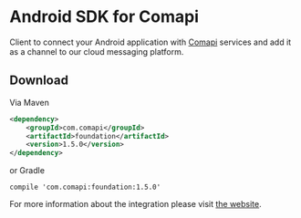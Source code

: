 # Android SDK for Comapi

Client to connect your Android application with [Comapi](http://comapi.com/) services and add it as a channel to our cloud messaging platform.

## Download

Via Maven 

```xml
<dependency>
    <groupId>com.comapi</groupId>
    <artifactId>foundation</artifactId>
    <version>1.5.0</version>
</dependency>
```

or Gradle

```
compile 'com.comapi:foundation:1.5.0'
```

For more information about the integration please visit [the website](http://docs.cpaas.dotdigital.com/reference#one-sdk-android-overview).
